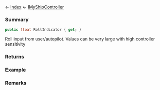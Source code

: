← [Index](Api-Index) ← [IMyShipController](Sandbox.ModAPI.Ingame.IMyShipController)

### Summary

```csharp
public float RollIndicator { get; }
```

Roll input from user/autopilot. Values can be very large with high controller sensitivity

### Returns

### Example

### Remarks

